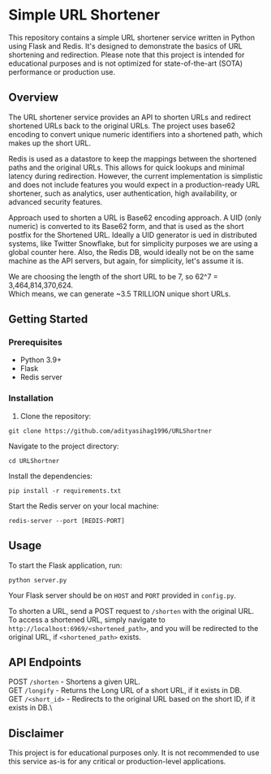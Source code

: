 # Simple URL Shortener

This repository contains a simple URL shortener service written in Python using Flask and Redis. It's designed to demonstrate the basics of URL shortening and redirection. Please note that this project is intended for educational purposes and is not optimized for state-of-the-art (SOTA) performance or production use.

## Overview

The URL shortener service provides an API to shorten URLs and redirect shortened URLs back to the original URLs. The project uses base62 encoding to convert unique numeric identifiers into a shortened path, which makes up the short URL. 

Redis is used as a datastore to keep the mappings between the shortened paths and the original URLs. This allows for quick lookups and minimal latency during redirection. However, the current implementation is simplistic and does not include features you would expect in a production-ready URL shortener, such as analytics, user authentication, high availability, or advanced security features.

Approach used to shorten a URL is Base62 encoding approach. A UID (only numeric) is converted to its Base62 form, and that is used as the short postfix for the Shortened URL.
Ideally a UID generator is ued in distributed systems, like Twitter Snowflake, but for simplicity purposes we are using a global counter here.
Also, the Redis DB, would ideally not be on the same machine as the API servers, but again, for simplicity, let's assume it is.

We are choosing the length of the short URL to be 7, so 62^7 = 3,464,814,370,624.\
Which means, we can generate ~3.5 TRILLION unique short URLs.

## Getting Started

### Prerequisites

- Python 3.9+
- Flask
- Redis server

### Installation

1. Clone the repository:
   
```
git clone https://github.com/adityasihag1996/URLShortner
```

Navigate to the project directory:
```
cd URLShortner
```

Install the dependencies:
```
pip install -r requirements.txt
```

Start the Redis server on your local machine:
```
redis-server --port [REDIS-PORT]
```

## Usage
To start the Flask application, run:
```
python server.py
```
Your Flask server should be on `HOST` and `PORT` provided in `config.py`.

To shorten a URL, send a POST request to `/shorten` with the original URL.\
To access a shortened URL, simply navigate to `http://localhost:6969/<shortened_path>`, and you will be redirected to the original URL, if `<shortened_path>` exists.

## API Endpoints
POST `/shorten` - Shortens a given URL.\
GET `/longify` - Returns the Long URL of a short URL, if it exists in DB.\
GET `/<short_id>` - Redirects to the original URL based on the short ID, if it exists in DB.\

## Disclaimer
This project is for educational purposes only. It is not recommended to use this service as-is for any critical or production-level applications.
